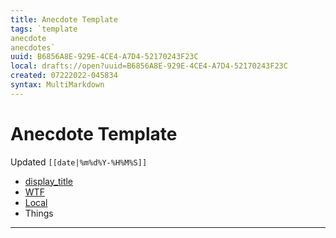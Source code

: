 ```yaml
---
title: Anecdote Template
tags: `template
anecdote
anecdotes`
uuid: B6856A8E-929E-4CE4-A7D4-52170243F23C
local: drafts://open?uuid=B6856A8E-929E-4CE4-A7D4-52170243F23C
created: 07222022-045834
syntax: MultiMarkdown
---
```

 # Anecdote Template
Updated `[[date|%m%d%Y-%H%M%S]]`

- [display_title]([[draft_open_url]])
- [WTF](https://davidblue.wtf/drafts/[[uuid]].html)
- [Local](shareddocuments:///private/var/mobile/Library/Mobile%20Documents/com~apple~CloudDocs/Written/[[uuid]].md)
- Things

---